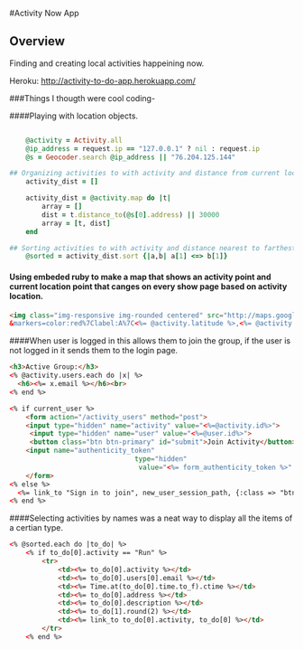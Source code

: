 #Activity Now App

## Overview
Finding and creating local activities happeining now.

Heroku: http://activity-to-do-app.herokuapp.com/
  
###Things I thougth were cool coding-

####Playing with location objects.
```ruby

	@activity = Activity.all
	@ip_address = request.ip == "127.0.0.1" ? nil : request.ip
	@s = Geocoder.search @ip_address || "76.204.125.144"

## Organizing activities to with activity and distance from current location to activity location
	activity_dist = []

	activity_dist = @activity.map do |t| 
		array = []
		dist = t.distance_to(@s[0].address) || 30000
		array = [t, dist]
	end

## Sorting activities to with activity and distance nearest to farthest
	@sorted = activity_dist.sort {|a,b| a[1] <=> b[1]}
```

#### Using embeded ruby to make a map that shows an activity point and current location point that canges on every show page based on activity location.
```html
<img class="img-responsive img-rounded centered" src="http://maps.googleapis.com/maps/api/staticmap?center=<%= @activity.address %>&zoom=13&size=600x300&maptype=roadmap
&markers=color:red%7Clabel:A%7C<%= @activity.latitude %>,<%= @activity.longitude %>&markers=color:green%7Clabel:C%7C<%= @s[0].latitude %>,<%= @s[0].longitude %>&sensor=false" alt="">
```
####When user is logged in this allows them to join the group, if the user is not logged in it sends them to the login page.
```html
<h3>Active Group:</h3>
<% @activity.users.each do |x| %>
  <h6><%= x.email %></h6><br>
<% end %>

<% if current_user %>
	<form action="/activity_users" method="post">
  	<input type="hidden" name="activity" value="<%=@activity.id%>">
 	 <input type="hidden" name="user" value="<%=@user.id%>">
 	 <button class="btn btn-primary" id="submit">Join Activity</button>
  	<input name="authenticity_token" 
                         	   type="hidden" 
                            	value="<%= form_authenticity_token %>" />
	</form>
<% else %>
  <%= link_to "Sign in to join", new_user_session_path, {:class => "btn btn-primary"} %>
<% end %>
```

####Selecting activities by names was a neat way to display all the items of a certian type.
```html
<% @sorted.each do |to_do| %>
	<% if to_do[0].activity == "Run" %>
		<tr>
			<td><%= to_do[0].activity %></td>
			<td><%= to_do[0].users[0].email %></td>
			<td><%= Time.at(to_do[0].time.to_f).ctime %></td>
			<td><%= to_do[0].address %></td>
			<td><%= to_do[0].description %></td>
			<td><%= to_do[1].round(2) %></td>
			<td><%= link_to to_do[0].activity, to_do[0] %></td>
		</tr>
	<% end %>
```
